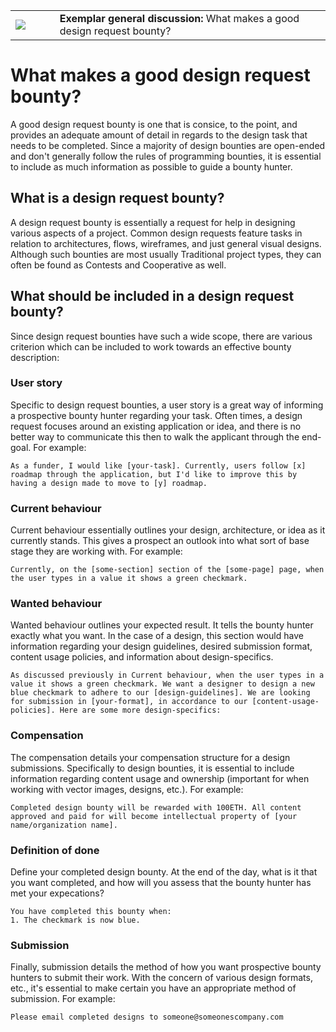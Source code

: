 <table>
<td width=100>
<img src='https://raw.githubusercontent.com/gitcoinco/gitcoinco/master/img/helmet.png'/>
</td>
<td width=800>
  <strong>Exemplar general discussion:</strong> What makes a good design request bounty?
</td>
</table>

# What makes a good design request bounty? 
A good design request bounty is one that is consice, to the point, and provides an adequate amount of detail in regards to the design task that needs to be completed. Since a majority of design bounties are open-ended and don't generally follow the rules of programming bounties, it is essential to include as much information as possible to guide a bounty hunter.

## What is a design request bounty?
A design request bounty is essentially a request for help in designing various aspects of a project. Common design requests feature tasks in relation to architectures, flows, wireframes, and just general visual designs. Although such bounties are most usually Traditional project types, they can often be found as Contests and Cooperative as well. 

## What should be included in a design request bounty?
Since design request bounties have such a wide scope, there are various criterion which can be included to work towards an effective bounty description: 

### User story
Specific to design request bounties, a user story is a great way of informing a prospective bounty hunter regarding your task. Often times, a design request focuses around an existing application or idea, and there is no better way to communicate this then to walk the applicant through the end-goal. For example:

```
As a funder, I would like [your-task]. Currently, users follow [x] roadmap through the application, but I'd like to improve this by having a design made to move to [y] roadmap.
```

### Current behaviour
Current behaviour essentially outlines your design, architecture, or idea as it currently stands. This gives a prospect an outlook into what sort of base stage they are working with. For example:

```
Currently, on the [some-section] section of the [some-page] page, when the user types in a value it shows a green checkmark.
```

### Wanted behaviour
Wanted behaviour outlines your expected result. It tells the bounty hunter exactly what you want. In the case of a design, this section would have information regarding your design guidelines, desired submission format, content usage policies, and information about design-specifics.

```
As discussed previously in Current behaviour, when the user types in a value it shows a green checkmark. We want a designer to design a new blue checkmark to adhere to our [design-guidelines]. We are looking for submission in [your-format], in accordance to our [content-usage-policies]. Here are some more design-specifics:
```

### Compensation
The compensation details your compensation structure for a design submissions. Specifically to design bounties, it is essential to include information regarding content usage and ownership (important for when working with vector images, designs, etc.). For example:

```
Completed design bounty will be rewarded with 100ETH. All content approved and paid for will become intellectual property of [your name/organization name].
```

### Definition of done
Define your completed design bounty. At the end of the day, what is it that you want completed, and how will you assess that the bounty hunter has met your expecations?

```
You have completed this bounty when: 
1. The checkmark is now blue.
```

### Submission
Finally, submission details the method of how you want prospective bounty hunters to submit their work. With the concern of various design formats, etc., it's essential to make certain you have an appropriate method of submission. For example:

```
Please email completed designs to someone@someonescompany.com
```
